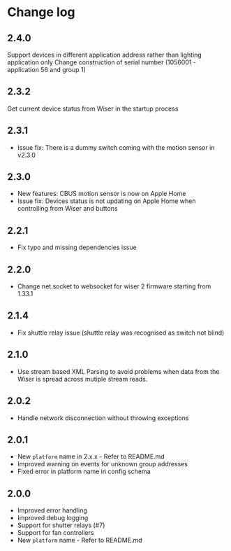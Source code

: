 # Change log

## 2.4.0

Support devices in different application address rather than lighting application only
Change construction of serial number (1056001 - application 56 and group 1)

## 2.3.2

Get current device status from Wiser in the startup process

## 2.3.1

- Issue fix:
There is a dummy switch coming with the motion sensor in v2.3.0

## 2.3.0

- New features: 
CBUS motion sensor is now on Apple Home
- Issue fix:
Devices status is not updating on Apple Home when controlling from Wiser and buttons

## 2.2.1

- Fix typo and missing dependencies issue

## 2.2.0

- Change net.socket to websocket for wiser 2 firmware starting from 1.33.1

## 2.1.4

- Fix shuttle relay issue (shuttle relay was recognised as switch not blind)

## 2.1.0

- Use stream based XML Parsing to avoid problems when data from the Wiser is spread across mutiple stream reads.

## 2.0.2

- Handle network disconnection without throwing exceptions

## 2.0.1

- New `platform` name in 2.x.x - Refer to README.md
- Improved warning on events for unknown group addresses
- Fixed error in platform name in config schema

## 2.0.0

- Improved error handling
- Improved debug logging
- Support for shutter relays (#7)
- Support for fan controllers
- New `platform` name - Refer to README.md
